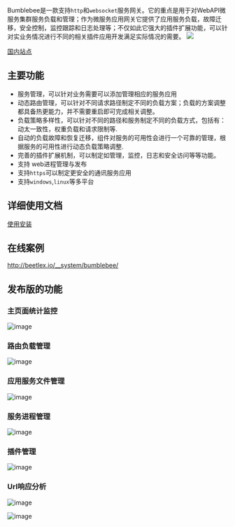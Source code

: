 Bumblebee是一款支持`http`和`websocket`服务网关。它的重点是用于对WebAPI微服务集群服务负载和管理；作为微服务应用网关它提供了应用服务负载，故障迁移，安全控制，监控跟踪和日志处理等；不仅如此它强大的插件扩展功能，可以针对实业务情况进行不同的相关插件应用开发满足实际情况的需要。
![](https://i.imgur.com/uIb9y7I.jpg)

[国内站点](https://gitee.com/ikende/Bumblebee)

## 主要功能
- 服务管理，可以针对业务需要可以添加管理相应的服务应用
- 动态路由管理，可以针对不同请求路径制定不同的负载方案；负载的方案调整都具备热更能力，并不需要重启即可完成相关调整。
- 负载策略多样性，可以针对不同的路径和服务制定不同的负载方式，包括有：动太一致性，权重负载和请求限制等.
- 自动的负载故障和恢复迁移，组件对服务的可用性会进行一个可靠的管理，根据服务的可用性进行动态负载策略调整.
- 完善的插件扩展机制，可以制定如管理，监控，日志和安全访问等等功能。
- 支持 web进程管理与发布
- 支持`https`可以制定更安全的通讯服务应用
- 支持`windows`,`linux`等多平台
## 详细使用文档
[使用安装](http://blog.beetlex.io/?postid=9d66d5bf6cef47ff82edc410719959bd)
## 在线案例
http://beetlex.io/__system/bumblebee/

## 发布版的功能

### 主页面统计监控

![image](https://user-images.githubusercontent.com/2564178/103147946-3502b080-4795-11eb-97c0-bc742d3a5507.png)

### 路由负载管理

![image](https://user-images.githubusercontent.com/2564178/103147956-4b107100-4795-11eb-8011-0f07d7038668.png)

### 应用服务文件管理

![image](https://user-images.githubusercontent.com/2564178/103147967-7b580f80-4795-11eb-92dd-06ea646c3910.png)

### 服务进程管理

![image](https://user-images.githubusercontent.com/2564178/103147972-8dd24900-4795-11eb-9de5-e0862d171a76.png)

### 插件管理

![image](https://user-images.githubusercontent.com/2564178/103147987-b9553380-4795-11eb-9c0c-73877d324df4.png)

### Url响应分析

![image](https://user-images.githubusercontent.com/2564178/103263568-30333c00-49e3-11eb-8d5b-026b9d62ce25.png)

![image](https://user-images.githubusercontent.com/2564178/103263596-49d48380-49e3-11eb-9f73-16bad73b0150.png)

